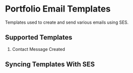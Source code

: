 # Portfolio Email Templates
Templates used to create and send various emails using SES.

## Supported Templates
1. Contact Message Created

## Syncing Templates With SES
